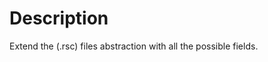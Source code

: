 Description
======================
Extend the (.rsc) files abstraction with all the possible fields.